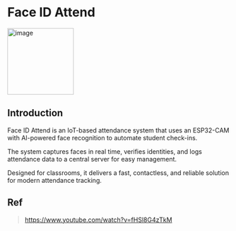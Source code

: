 # Face ID Attend
<img width="150" alt="image" src="https://github.com/user-attachments/assets/0f3917de-76d2-441e-b777-fd996f000896">

## Introduction
Face ID Attend is an IoT-based attendance system that uses an ESP32-CAM with AI-powered face recognition to automate student check-ins.

The system captures faces in real time, verifies identities, and logs attendance data to a central server for easy management.

Designed for classrooms, it delivers a fast, contactless, and reliable solution for modern attendance tracking.

## Ref
> https://www.youtube.com/watch?v=fHSl8G4zTkM

